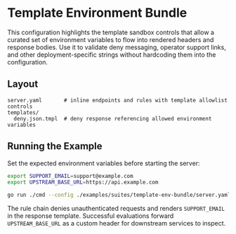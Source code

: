 # Template Environment Bundle

This configuration highlights the template sandbox controls that allow a curated
set of environment variables to flow into rendered headers and response bodies.
Use it to validate deny messaging, operator support links, and other
deployment-specific strings without hardcoding them into the configuration.

## Layout

```
server.yaml       # inline endpoints and rules with template allowlist controls
templates/
  deny.json.tmpl  # deny response referencing allowed environment variables
```

## Running the Example

Set the expected environment variables before starting the server:

```bash
export SUPPORT_EMAIL=support@example.com
export UPSTREAM_BASE_URL=https://api.example.com

go run ./cmd --config ./examples/suites/template-env-bundle/server.yaml
```

The rule chain denies unauthenticated requests and renders `SUPPORT_EMAIL` in the
response template. Successful evaluations forward `UPSTREAM_BASE_URL` as a custom
header for downstream services to inspect.
